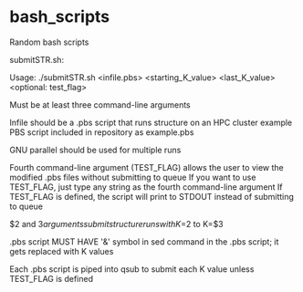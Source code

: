# bash_scripts
Random bash scripts

submitSTR.sh: 

Usage: ./submitSTR.sh <infile.pbs> <starting_K_value> <last_K_value> <optional: test_flag>

Must be at least three command-line arguments

Infile should be a .pbs script that runs structure on an HPC cluster
example PBS script included in repository as example.pbs

GNU parallel should be used for multiple runs

Fourth command-line argument (TEST_FLAG) allows the user to view the modified .pbs files without submitting to queue
If you want to use TEST_FLAG, just type any string as the fourth command-line argument
If TEST_FLAG is defined, the script will print to STDOUT instead of submitting to queue

$2 and $3 arguments submit structure runs with K=$2 to K=$3

.pbs script MUST HAVE '&' symbol in sed command in the .pbs script; it gets replaced with K values

Each .pbs script is piped into qsub to submit each K value unless TEST_FLAG is defined
